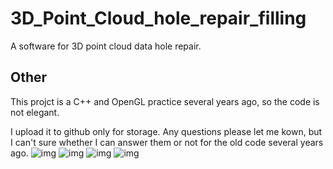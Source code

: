# 3D_Point_Cloud_hole_repair_filling
A software for 3D point cloud data hole repair.
## Other
This projct is a C++ and OpenGL practice several years ago, so the code is not elegant.

I upload it to github only for storage. Any questions please let me kown, but I can't sure whether I can answer them or not for the old code several years ago.
![img](https://github.com/2012013382/3D_hole_repair/blob/master/res/3D_PCD_show.gif)
![img](https://github.com/2012013382/3D_hole_repair/blob/master/res/3D_PCD_edge.gif)
![img](https://github.com/2012013382/3D_hole_repair/blob/master/res/3D_PCD_hole_repair.gif)
![img](https://github.com/2012013382/3D_hole_repair/blob/master/res/3D_PCD_show2.gif)
